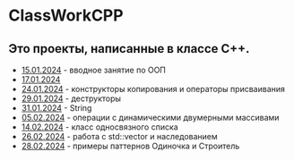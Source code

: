 # ClassWorkCPP
## Это проекты, написанные в классе C++.
- [15.01.2024](15.01.2024) - вводное занятие по ООП
- [17.01.2024](17.01.2024) 
- [24.01.2024](24.01.2024) - конструкторы копирования и операторы присваивания
- [29.01.2024](29.01.2024) - деструкторы
- [31.01.2024](31.01.2024) - String
- [05.02.2024](05.02.2024) - операции с динамическими двумерными массивами
- [14.02.2024](14.02.2024) - класс односвязного списка
- [26.02.2024](26.02.2024) - работа с std::vector и наследованием
- [28.02.2024](28.02.2024) - примеры паттернов Одиночка и Строитель
